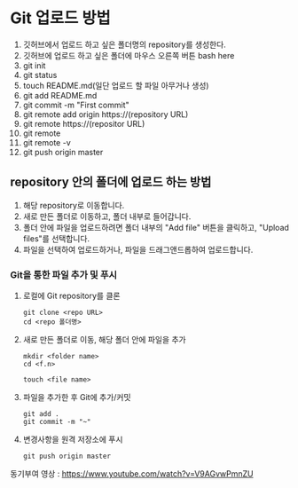 # Git 업로드 방법

1. 깃허브에서 업로드 하고 싶은 폴더명의 repository를 생성한다.
2. 깃허브에 업로드 하고 싶은 폴더에 마우스 오른쪽 버튼 bash here
3. git init
4. git status
5. touch README.md(일단 업로드 할 파일 아무거나 생성)
6. git add README.md
7. git commit -m "First commit"
8. git remote add origin https://(repository URL)
9. git remote https://(repositor URL)
10. git remote
11. git remote -v
12. git push origin master

## repository 안의 폴더에 업로드 하는 방법
1. 해당 repository로 이동합니다.
2. 새로 만든 폴더로 이동하고, 폴더 내부로 들어갑니다.
3. 폴더 안에 파일을 업로드하려면 폴더 내부의 "Add file" 버튼을 클릭하고, "Upload files"를 선택합니다.
4. 파일을 선택하여 업로드하거나, 파일을 드래그앤드롭하여 업로드합니다.

### Git을 통한 파일 추가 및 푸시
1. 로컬에 Git repository를 클론
   ```
   git clone <repo URL>
   cd <repo 폴더명>
   ```

2. 새로 만든 폴더로 이동, 해당 폴더 안에 파일을 추가
   ```
   mkdir <folder name>
   cd <f.n>

   touch <file name>
   ```

3. 파일을 추가한 후 Git에 추가/커밋
   ```
   git add .
   git commit -m "~"
   ```

4. 변경사항을 원격 저장소에 푸시
   ```
   git push origin master
   ```

동기부여 영상 : https://www.youtube.com/watch?v=V9AGvwPmnZU

